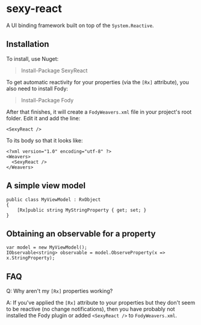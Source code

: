 # sexy-react
A UI binding framework built on top of the `System.Reactive`.  

## Installation

To install, use Nuget:

> Install-Package SexyReact

To get automatic reactivity for your properties (via the `[Rx]` attribute), you also need to install Fody:

> Install-Package Fody

After that finishes, it will create a `FodyWeavers.xml` file in your project's root folder.  Edit it and add the line:

    <SexyReact />
    
To its body so that it looks like:

    <?xml version="1.0" encoding="utf-8" ?>
    <Weavers>
      <SexyReact />
    </Weavers>

## A simple view model
    
    public class MyViewModel : RxObject
    {
        [Rx]public string MyStringProperty { get; set; }
    }
    
## Obtaining an observable for a property

    var model = new MyViewModel();
    IObservable<string> observable = model.ObserveProperty(x => x.StringProperty);


## FAQ

Q: Why aren't my `[Rx]` properties working?

A: If you've applied the `[Rx]` attribute to your properties but they don't seem to be reactive (no change notifications), then you
have probably not installed the Fody plugin or added `<SexyReact />` to `FodyWeavers.xml`.


